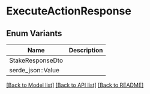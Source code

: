 # ExecuteActionResponse

## Enum Variants

| Name | Description |
|---- | -----|
| StakeResponseDto |  |
| serde_json::Value |  |

[[Back to Model list]](../README.md#documentation-for-models) [[Back to API list]](../README.md#documentation-for-api-endpoints) [[Back to README]](../README.md)


